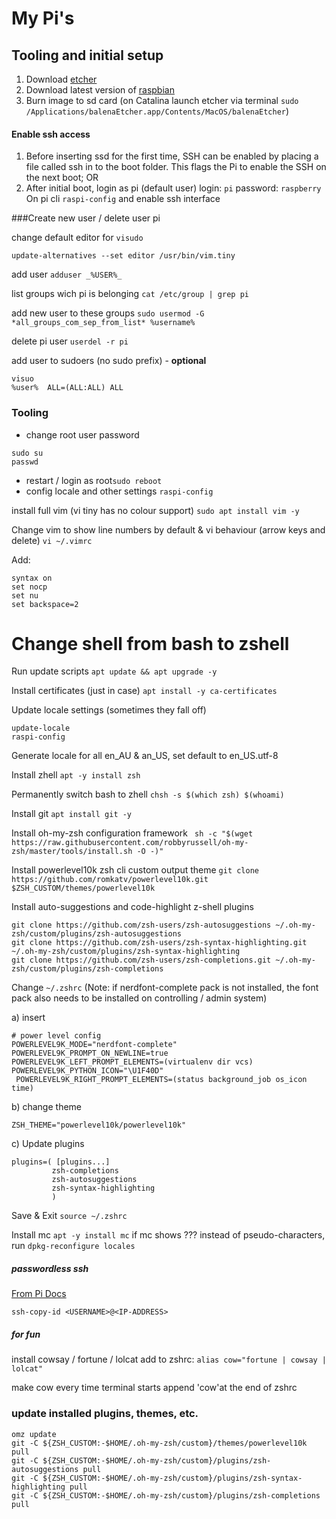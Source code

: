 # My Pi's

## Tooling and initial setup

1. Download [etcher](https://www.balena.io/etcher/)
2. Download latest version of [raspbian](https://www.raspberrypi.org/downloads/raspbian/)
3. Burn image to sd card
(on Catalina launch etcher via terminal `sudo /Applications/balenaEtcher.app/Contents/MacOS/balenaEtcher`)

#### Enable ssh access

1. Before inserting ssd for the first time, SSH can be enabled by placing a file called ssh in to the boot folder. This flags the Pi to enable the SSH on the next boot; OR
2. After initial boot, login as pi (default user)
login: `pi`
password: `raspberry`
On pi cli ``` raspi-config ``` and enable ssh interface

###Create new user / delete user pi

change default editor for ```visudo```
```
update-alternatives --set editor /usr/bin/vim.tiny
```

add user ```adduser _%USER%_```

list groups wich pi is belonging ```cat /etc/group | grep pi```

add new user to these groups ```sudo usermod -G *all_groups_com_sep_from_list* %username%```

delete pi user ```userdel -r pi```

add user to sudoers (no sudo prefix) - **optional**
```
visuo
%user%  ALL=(ALL:ALL) ALL
```

### Tooling

- change root user password
```
sudo su
passwd
```
- restart / login as root```sudo reboot```
- config locale and other settings ```raspi-config```

install full vim (vi tiny has no colour support) ```sudo apt install vim -y```

Change vim to show line numbers by default & vi behaviour (arrow keys and delete) ```vi ~/.vimrc```

Add:  
```
syntax on
set nocp
set nu
set backspace=2
```

# Change shell from bash to zshell

Run update scripts ```apt update && apt upgrade -y```

Install certificates (just in case) ```apt install -y ca-certificates```

Update locale settings (sometimes they fall off) 
```
update-locale
raspi-config
```
Generate locale for all en_AU & an_US, set default to en_US.utf-8

Install zhell ```apt -y install zsh```

Permanently switch bash to zhell ```chsh -s $(which zsh) $(whoami)```

Install git ```apt install git -y```

Install oh-my-zsh configuration framework ``` sh -c "$(wget https://raw.githubusercontent.com/robbyrussell/oh-my-zsh/master/tools/install.sh -O -)"```

Install powerlevel10k zsh cli custom output theme ```git clone https://github.com/romkatv/powerlevel10k.git $ZSH_CUSTOM/themes/powerlevel10k```

Install auto-suggestions and code-highlight z-shell plugins
```
git clone https://github.com/zsh-users/zsh-autosuggestions ~/.oh-my-zsh/custom/plugins/zsh-autosuggestions
git clone https://github.com/zsh-users/zsh-syntax-highlighting.git ~/.oh-my-zsh/custom/plugins/zsh-syntax-highlighting
git clone https://github.com/zsh-users/zsh-completions.git ~/.oh-my-zsh/custom/plugins/zsh-completions
```

Change ```~/.zshrc``` (Note: if nerdfont-complete pack is not installed, the font pack also needs to be installed on controlling / admin system)

a) insert
```
# power level config
POWERLEVEL9K_MODE="nerdfont-complete"
POWERLEVEL9K_PROMPT_ON_NEWLINE=true
POWERLEVEL9K_LEFT_PROMPT_ELEMENTS=(virtualenv dir vcs)
POWERLEVEL9K_PYTHON_ICON="\U1F40D"
 POWERLEVEL9K_RIGHT_PROMPT_ELEMENTS=(status background_job os_icon time)
```

b) change theme
```
ZSH_THEME="powerlevel10k/powerlevel10k"
```

c) Update plugins
```
plugins=( [plugins...]
	     zsh-completions
         zsh-autosuggestions
         zsh-syntax-highlighting
         )
```

Save & Exit ```source ~/.zshrc```

Install mc ```apt -y install mc```
if mc shows ??? instead of pseudo-characters, run ```dpkg-reconfigure locales```

##### passwordless ssh 

[From Pi Docs](https://www.raspberrypi.org/documentation/remote-access/ssh/passwordless.md) 
```
ssh-copy-id <USERNAME>@<IP-ADDRESS>
```

##### for fun 
install cowsay / fortune / lolcat
add to zshrc: ```alias cow="fortune | cowsay | lolcat"```

make cow every time terminal starts append 'cow'at the end of zshrc

### update installed plugins, themes, etc. 

```
omz update
git -C ${ZSH_CUSTOM:-$HOME/.oh-my-zsh/custom}/themes/powerlevel10k pull
git -C ${ZSH_CUSTOM:-$HOME/.oh-my-zsh/custom}/plugins/zsh-autosuggestions pull
git -C ${ZSH_CUSTOM:-$HOME/.oh-my-zsh/custom}/plugins/zsh-syntax-highlighting pull
git -C ${ZSH_CUSTOM:-$HOME/.oh-my-zsh/custom}/plugins/zsh-completions pull
```